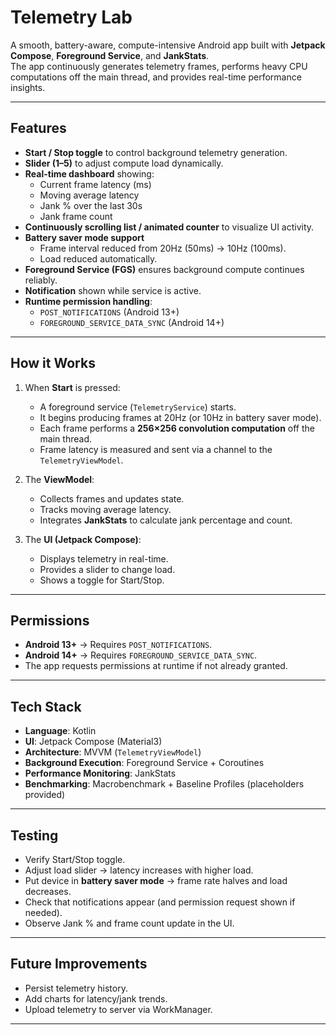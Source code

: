 # Telemetry Lab

A smooth, battery-aware, compute-intensive Android app built with **Jetpack Compose**, **Foreground Service**, and **JankStats**.  
The app continuously generates telemetry frames, performs heavy CPU computations off the main thread, and provides real-time performance insights.

---

## Features

- **Start / Stop toggle** to control background telemetry generation.
- **Slider (1–5)** to adjust compute load dynamically.
- **Real-time dashboard** showing:
    - Current frame latency (ms)
    - Moving average latency
    - Jank % over the last 30s
    - Jank frame count
- **Continuously scrolling list / animated counter** to visualize UI activity.
- **Battery saver mode support**
    - Frame interval reduced from 20Hz (50ms) → 10Hz (100ms).
    - Load reduced automatically.
- **Foreground Service (FGS)** ensures background compute continues reliably.
- **Notification** shown while service is active.
- **Runtime permission handling**:
    - `POST_NOTIFICATIONS` (Android 13+)
    - `FOREGROUND_SERVICE_DATA_SYNC` (Android 14+)

---

## How it Works

1. When **Start** is pressed:
    - A foreground service (`TelemetryService`) starts.
    - It begins producing frames at 20Hz (or 10Hz in battery saver mode).
    - Each frame performs a **256×256 convolution computation** off the main thread.
    - Frame latency is measured and sent via a channel to the `TelemetryViewModel`.

2. The **ViewModel**:
    - Collects frames and updates state.
    - Tracks moving average latency.
    - Integrates **JankStats** to calculate jank percentage and count.

3. The **UI (Jetpack Compose)**:
    - Displays telemetry in real-time.
    - Provides a slider to change load.
    - Shows a toggle for Start/Stop.

---

## Permissions

- **Android 13+** → Requires `POST_NOTIFICATIONS`.
- **Android 14+** → Requires `FOREGROUND_SERVICE_DATA_SYNC`.
- The app requests permissions at runtime if not already granted.

---

## Tech Stack

- **Language**: Kotlin
- **UI**: Jetpack Compose (Material3)
- **Architecture**: MVVM (`TelemetryViewModel`)
- **Background Execution**: Foreground Service + Coroutines
- **Performance Monitoring**: JankStats
- **Benchmarking**: Macrobenchmark + Baseline Profiles (placeholders provided)

---

## Testing

- Verify Start/Stop toggle.
- Adjust load slider → latency increases with higher load.
- Put device in **battery saver mode** → frame rate halves and load decreases.
- Check that notifications appear (and permission request shown if needed).
- Observe Jank % and frame count update in the UI.

---

## Future Improvements

- Persist telemetry history.
- Add charts for latency/jank trends.
- Upload telemetry to server via WorkManager.

---

